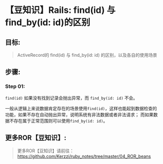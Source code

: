 # 【豆知识】Rails: find(id) 与 find_by(id: id)的区别

## 目标:
> ActiveRecord的 find(id) 与 find_by(id: id) 的区别，以及各自的使用场景

## 步骤:

### Step 01:

```find(id)``` 如果没有找到记录会抛出异常，而 ```find_by(id: id)``` 不会。

一般从逻辑上来说数据肯定存在的场景使用```find(id)```，这样也能起到数据检查的功能，如果不存在自动抛出异常，说明系统有非法数据或者非法请求； 而如果数据不存在属于正常范围则可以使用```find_by(id: id)```。

## 更多ROR【豆知识】:
> 更多ROR【豆知识】请前往：https://github.com/Kerzzi/ruby_notes/tree/master/04_ROR_beans
